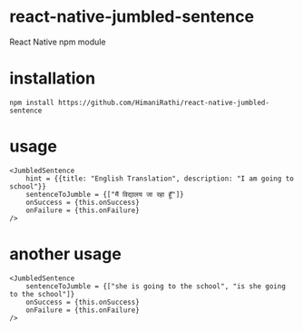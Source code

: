 # react-native-jumbled-sentence
React Native npm module

# installation
```npm install https://github.com/HimaniRathi/react-native-jumbled-sentence```

# usage
```
<JumbledSentence 
    hint = {{title: "English Translation", description: "I am going to school"}}
    sentenceToJumble = {["मैं विद्यालय जा रहा हूँ"]}
    onSuccess = {this.onSuccess}
    onFailure = {this.onFailure}
/>
```

# another usage
```
<JumbledSentence
    sentenceToJumble = {["she is going to the school", "is she going to the school"]}
    onSuccess = {this.onSuccess}
    onFailure = {this.onFailure}
/>
```
